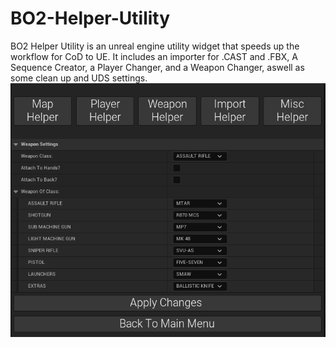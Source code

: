 # BO2-Helper-Utility
BO2 Helper Utility is an unreal engine utility widget that speeds up the workflow for CoD to UE. It includes an importer for .CAST and .FBX, A Sequence Creator, a Player Changer, and a Weapon Changer, aswell as some clean up and UDS settings.
![img1](https://github.com/tango3383/BO2-Helper-Utility/blob/main/docs/images/img1.png)
